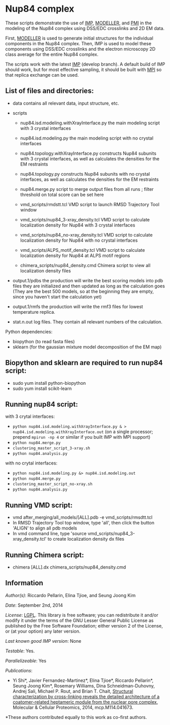 # Nup84 complex

These scripts demonstrate the use of [IMP](http://salilab.org/imp), [MODELLER](http://salilab.org/modeller), and [PMI](https://github.com/salilab/pmi) in the modeling of the Nup84 complex using DSS/EDC crosslinks and 2D EM data.

First, [MODELLER](http://salilab.org/modeller) is used to generate
initial structures for the individual components in the Nup84 complex. Then, IMP
is used to model these components using DSS/EDC crosslinks and the electron microscopy 2D class average for the entire Nup84 complex.

The scripts work with the latest [IMP](http://salilab.org/imp) (develop branch).
A default build of IMP should work, but for most effective sampling, it should
be built with [MPI](http://integrativemodeling.org/nightly/doc/html/namespaceIMP_1_1mpi.html) so that replica exchange can be used.

## List of files and directories:

- data		                         contains all relevant data, input structure, etc.

- scripts
  - nup84.isd.modeling.withXrayInterface.py  the main modeling script with 3 crystal interfaces

  - nup84.isd.modeling.py                    the main modeling script with no crystal interfaces

  - nup84.topology.withXrayInterface.py      constructs Nup84 subunits with 3 crystal interfaces, as well as calculates the densities for the EM restraints

  - nup84.topology.py                        constructs Nup84 subunits with no crystal interfaces, as well as calculates the densities for the EM restraints

  - nup84.merge.py                           script to merge output files from all runs ; filter threshold on total score can be set here
 
  - vmd_scripts/rmdstt.tcl                   VMD script to launch RMSD Trajectory Tool window 

  - vmd_scripts/nup84_3-xray_density.tcl     VMD script to calculate localization density for Nup84 with 3 crystal interfaces

  - vmd_scripts/nup84_no-xray_density.tcl    VMD script to calculate localization density for Nup84 with no crystal interfaces

  - vmd_scripts/ALPS_motif_density.tcl       VMD script to calculate localization density for Nup84 at ALPS motif regions 

  - chimera_scripts/nup84_density.cmd        Chimera script to view all localization density files 


- output.1/pdbs    the production will write the best scoring models into pdb files they are initialized and then updated as long as the calculation goes
                 (They are the best 500 models, so at the beginning they are empty, since you haven't start the calculation yet)

- output.1/rmfs    the production will write the rmf3 files for lowest temperature replica.
			
- stat.n.out	 log files. They contain all relevant numbers of the calculation.

Python dependencies:
- biopython 		(to read fasta files)
- sklearn   		(for the gaussian mixture model decomposition of the EM map)

## Biopython and sklearn are required to run nup84 script:
- sudo yum install python-biopython
- sudo yum install scikit-learn

## Running nup84 script:
with 3 crytal interfaces:
- `python nup84.isd.modeling.withXrayInterface.py & > nup84.isd.modeling.withXrayInterface.out` (on a single processor; prepend `mpirun -np 4` or similar if you built IMP with MPI support)
- `python nup84.merge.py`
- `clustering_master_script_3-xray.sh`
- `python nup84.analysis.py`

with no crytal interfaces:
- `python nup84.isd.modeling.py &> nup84.isd.modeling.out`
- `python nup84.merge.py`
- `clustering_master_script_no-xray.sh`
- `python nup84.analysis.py`

## Running VMD script:
- vmd after_merging/all_models/[ALL].pdb -e vmd_scripts/rmsdtt.tcl 
- In RMSD Trajectory Tool top window, type 'all', then click the button 'ALIGN' to align all pdb models
- In vmd command line, type 'source vmd_scripts/nup84_3-xray_density.tcl' to create localization density dx files

## Running Chimera script:
- chimera [ALL].dx chimera_scripts/nup84_density.cmd 

## Information

_Author(s)_: Riccardo Pellarin, Elina Tjioe, and Seung Joong Kim

_Date_: September 2nd, 2014

_License_: [LGPL](http://www.gnu.org/licenses/old-licenses/lgpl-2.1.html).
This library is free software; you can redistribute it and/or
modify it under the terms of the GNU Lesser General Public
License as published by the Free Software Foundation; either
version 2 of the License, or (at your option) any later version.

_Last known good IMP version_: None

_Testable_: Yes.

_Parallelizeable_: Yes

_Publications_:
 - Yi Shi\*, Javier Fernandez-Martinez\*, Elina Tjioe\*, Riccardo Pellarin\*, Seung Joong Kim\*, Rosemary Williams, Dina Schneidman-Duhovny, Andrej Sali, Michael P. Rout, and Brian T. Chait, [Structural characterization by cross-linking reveals the detailed architecture of a coatomer-related heptameric module from the nuclear pore complex](http://mcponline.org/content/early/2014/08/26/mcp.M114.041673), Molecular & Cellular Proteomics, 2014, mcp.M114.041673.

 \*These authors contributed equally to this work as co-first authors.
